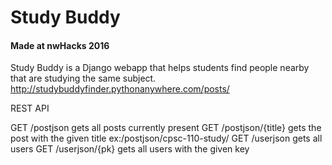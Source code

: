 # Study Buddy
#### Made at nwHacks 2016
Study Buddy is a Django webapp that helps students find people nearby that are studying the same subject.
http://studybuddyfinder.pythonanywhere.com/posts/

REST API

GET /postjson               gets all posts currently present 
GET /postjson/{title}       gets the post with the given title            ex:/postjson/cpsc-110-study/
GET /userjson               gets all users 
GET /userjson/{pk}          gets all users with the given key             
